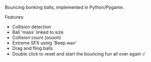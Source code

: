 Bouncing bonking balls, implemented in Python/Pygame.

Features:
- Collision detection
- Ball 'mass' linked to size
- Collision count (ooooh)
- Extreme SFX using 'Beep.wav'
- Drag and fling balls
- Double click to reset and start the bouncing fun all over again
☄️ 
